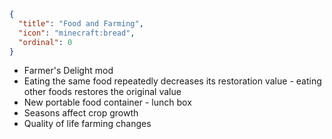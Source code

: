 ```json
{
  "title": "Food and Farming",
  "icon": "minecraft:bread",
  "ordinal": 0
}
```

- Farmer's Delight mod
- Eating the same food repeatedly decreases its restoration value - eating other foods restores the original value
- New portable food container - lunch box
- Seasons affect crop growth
- Quality of life farming changes